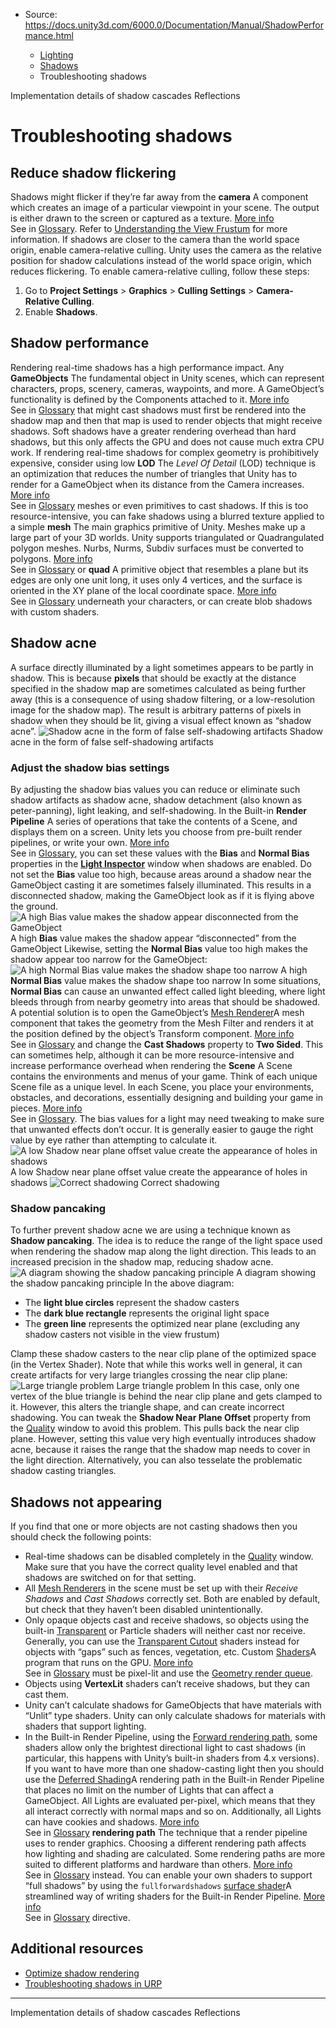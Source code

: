 * Source: https://docs.unity3d.com/6000.0/Documentation/Manual/ShadowPerformance.html

  * [Lighting](https://docs.unity3d.com/6000.0/Documentation/Manual/LightingOverview.html)
  * [Shadows](https://docs.unity3d.com/6000.0/Documentation/Manual/Shadows.html)
  * Troubleshooting shadows


[](https://docs.unity3d.com/6000.0/Documentation/Manual/shadow-cascades-implementation-details.html)
Implementation details of shadow cascades
[](https://docs.unity3d.com/6000.0/Documentation/Manual/reflections-landing.html)
Reflections
# Troubleshooting shadows
## Reduce shadow flickering
Shadows might flicker if they’re far away from the **camera** A component which creates an image of a particular viewpoint in your scene. The output is either drawn to the screen or captured as a texture. [More info](https://docs.unity3d.com/6000.0/Documentation/Manual/CamerasOverview.html)  
See in [Glossary](https://docs.unity3d.com/6000.0/Documentation/Manual/Glossary.html#Camera). Refer to [Understanding the View Frustum](https://docs.unity3d.com/6000.0/Documentation/Manual/UnderstandingFrustum.html) for more information.
If shadows are closer to the camera than the world space origin, enable camera-relative culling. Unity uses the camera as the relative position for shadow calculations instead of the world space origin, which reduces flickering.
To enable camera-relative culling, follow these steps:
  1. Go to **Project Settings** > **Graphics** > **Culling Settings** > **Camera-Relative Culling**.
  2. Enable **Shadows**.


## Shadow performance
Rendering real-time shadows has a high performance impact. Any **GameObjects** The fundamental object in Unity scenes, which can represent characters, props, scenery, cameras, waypoints, and more. A GameObject’s functionality is defined by the Components attached to it. [More info](https://docs.unity3d.com/6000.0/Documentation/Manual/class-GameObject.html)  
See in [Glossary](https://docs.unity3d.com/6000.0/Documentation/Manual/Glossary.html#GameObject) that might cast shadows must first be rendered into the shadow map and then that map is used to render objects that might receive shadows.
Soft shadows have a greater rendering overhead than hard shadows, but this only affects the GPU and does not cause much extra CPU work.
If rendering real-time shadows for complex geometry is prohibitively expensive, consider using low **LOD** The _Level Of Detail_ (LOD) technique is an optimization that reduces the number of triangles that Unity has to render for a GameObject when its distance from the Camera increases. [More info](https://docs.unity3d.com/6000.0/Documentation/Manual/LevelOfDetail.html)  
See in [Glossary](https://docs.unity3d.com/6000.0/Documentation/Manual/Glossary.html#LOD) meshes or even primitives to cast shadows.
If this is too resource-intensive, you can fake shadows using a blurred texture applied to a simple **mesh** The main graphics primitive of Unity. Meshes make up a large part of your 3D worlds. Unity supports triangulated or Quadrangulated polygon meshes. Nurbs, Nurms, Subdiv surfaces must be converted to polygons. [More info](https://docs.unity3d.com/6000.0/Documentation/Manual/mesh.html)  
See in [Glossary](https://docs.unity3d.com/6000.0/Documentation/Manual/Glossary.html#Mesh) or **quad** A primitive object that resembles a plane but its edges are only one unit long, it uses only 4 vertices, and the surface is oriented in the XY plane of the local coordinate space. [More info](https://docs.unity3d.com/6000.0/Documentation/Manual/PrimitiveObjects.html)  
See in [Glossary](https://docs.unity3d.com/6000.0/Documentation/Manual/Glossary.html#Quad) underneath your characters, or can create blob shadows with custom shaders.
## Shadow acne
A surface directly illuminated by a light sometimes appears to be partly in shadow. This is because **pixels** that should be exactly at the distance specified in the shadow map are sometimes calculated as being further away (this is a consequence of using shadow filtering, or a low-resolution image for the shadow map). The result is arbitrary patterns of pixels in shadow when they should be lit, giving a visual effect known as “shadow acne”.
![Shadow acne in the form of false self-shadowing artifacts](https://docs.unity3d.com/6000.0/Documentation/uploads/Main/ShadowBiasAcne.jpg) Shadow acne in the form of false self-shadowing artifacts
### Adjust the shadow bias settings
By adjusting the shadow bias values you can reduce or eliminate such shadow artifacts as shadow acne, shadow detachment (also known as peter-panning), light leaking, and self-shadowing.
In the Built-in **Render Pipeline** A series of operations that take the contents of a Scene, and displays them on a screen. Unity lets you choose from pre-built render pipelines, or write your own. [More info](https://docs.unity3d.com/6000.0/Documentation/Manual/render-pipelines.html)  
See in [Glossary](https://docs.unity3d.com/6000.0/Documentation/Manual/Glossary.html#Renderpipeline), you can set these values with the **Bias** and **Normal Bias** properties in the [**Light Inspector**](https://docs.unity3d.com/6000.0/Documentation/Manual/class-Light.html) window when shadows are enabled.
Do not set the **Bias** value too high, because areas around a shadow near the GameObject casting it are sometimes falsely illuminated. This results in a disconnected shadow, making the GameObject look as if it is flying above the ground.
![A high Bias value makes the shadow appear disconnected from the GameObject](https://docs.unity3d.com/6000.0/Documentation/uploads/Main/ShadowBiasPeterPanning.jpg) A high **Bias** value makes the shadow appear “disconnected” from the GameObject
Likewise, setting the **Normal Bias** value too high makes the shadow appear too narrow for the GameObject:
![A high Normal Bias value makes the shadow shape too narrow](https://docs.unity3d.com/6000.0/Documentation/uploads/Main/ShadowBiasTooThin.jpg) A high **Normal Bias** value makes the shadow shape too narrow
In some situations, **Normal Bias** can cause an unwanted effect called light bleeding, where light bleeds through from nearby geometry into areas that should be shadowed. A potential solution is to open the GameObject’s [Mesh Renderer](https://docs.unity3d.com/6000.0/Documentation/Manual/class-MeshRenderer.html)A mesh component that takes the geometry from the Mesh Filter and renders it at the position defined by the object’s Transform component. [More info](https://docs.unity3d.com/6000.0/Documentation/Manual/class-MeshRenderer.html)  
See in [Glossary](https://docs.unity3d.com/6000.0/Documentation/Manual/Glossary.html#MeshRenderer) and change the **Cast Shadows** property to **Two Sided**. This can sometimes help, although it can be more resource-intensive and increase performance overhead when rendering the **Scene** A Scene contains the environments and menus of your game. Think of each unique Scene file as a unique level. In each Scene, you place your environments, obstacles, and decorations, essentially designing and building your game in pieces. [More info](https://docs.unity3d.com/6000.0/Documentation/Manual/CreatingScenes.html)  
See in [Glossary](https://docs.unity3d.com/6000.0/Documentation/Manual/Glossary.html#Scene).
The bias values for a light may need tweaking to make sure that unwanted effects don’t occur. It is generally easier to gauge the right value by eye rather than attempting to calculate it.
![A low Shadow near plane offset value create the appearance of holes in shadows](https://docs.unity3d.com/6000.0/Documentation/uploads/Main/ShadowNearOffsetTooLow.jpeg) A low Shadow near plane offset value create the appearance of holes in shadows ![Correct shadowing](https://docs.unity3d.com/6000.0/Documentation/uploads/Main/ShadowNearOffsetOk.jpg) Correct shadowing
### Shadow pancaking
To further prevent shadow acne we are using a technique known as **Shadow pancaking**. The idea is to reduce the range of the light space used when rendering the shadow map along the light direction. This leads to an increased precision in the shadow map, reducing shadow acne.
![A diagram showing the shadow pancaking principle](https://docs.unity3d.com/6000.0/Documentation/uploads/Main/PancakingIdea.png) A diagram showing the shadow pancaking principle
In the above diagram:
  * The **light blue circles** represent the shadow casters
  * The **dark blue rectangle** represents the original light space
  * The **green line** represents the optimized near plane (excluding any shadow casters not visible in the view frustum)


Clamp these shadow casters to the near clip plane of the optimized space (in the Vertex Shader). Note that while this works well in general, it can create artifacts for very large triangles crossing the near clip plane:
![Large triangle problem](https://docs.unity3d.com/6000.0/Documentation/uploads/Main/PancakingProblem.png) Large triangle problem
In this case, only one vertex of the blue triangle is behind the near clip plane and gets clamped to it. However, this alters the triangle shape, and can create incorrect shadowing.
You can tweak the **Shadow Near Plane Offset** property from the [Quality](https://docs.unity3d.com/6000.0/Documentation/Manual/class-QualitySettings.html) window to avoid this problem. This pulls back the near clip plane. However, setting this value very high eventually introduces shadow acne, because it raises the range that the shadow map needs to cover in the light direction. Alternatively, you can also tesselate the problematic shadow casting triangles.
## Shadows not appearing
If you find that one or more objects are not casting shadows then you should check the following points:
  * Real-time shadows can be disabled completely in the [Quality](https://docs.unity3d.com/6000.0/Documentation/Manual/class-QualitySettings.html) window. Make sure that you have the correct quality level enabled and that shadows are switched on for that setting.
  * All [Mesh Renderers](https://docs.unity3d.com/6000.0/Documentation/Manual/class-MeshRenderer.html) in the scene must be set up with their _Receive Shadows_ and _Cast Shadows_ correctly set. Both are enabled by default, but check that they haven’t been disabled unintentionally.
  * Only opaque objects cast and receive shadows, so objects using the built-in [Transparent](https://docs.unity3d.com/6000.0/Documentation/Manual/shader-TransparentFamily.html) or Particle shaders will neither cast nor receive. Generally, you can use the [Transparent Cutout](https://docs.unity3d.com/6000.0/Documentation/Manual/shader-TransparentCutoutFamily.html) shaders instead for objects with “gaps” such as fences, vegetation, etc. Custom [Shaders](https://docs.unity3d.com/6000.0/Documentation/Manual/Shaders.html)A program that runs on the GPU. [More info](https://docs.unity3d.com/6000.0/Documentation/Manual/Shaders.html)  
See in [Glossary](https://docs.unity3d.com/6000.0/Documentation/Manual/Glossary.html#Shader) must be pixel-lit and use the [Geometry render queue](https://docs.unity3d.com/6000.0/Documentation/Manual/SL-SubShaderTags.html).
  * Objects using **VertexLit** shaders can’t receive shadows, but they can cast them.
  * Unity can’t calculate shadows for GameObjects that have materials with “Unlit” type shaders. Unity can only calculate shadows for materials with shaders that support lighting.
  * In the Built-in Render Pipeline, using the [Forward rendering path](https://docs.unity3d.com/6000.0/Documentation/Manual/RenderTech-ForwardRendering.html), some shaders allow only the brightest directional light to cast shadows (in particular, this happens with Unity’s built-in shaders from 4.x versions). If you want to have more than one shadow-casting light then you should use the [Deferred Shading](https://docs.unity3d.com/6000.0/Documentation/Manual/RenderTech-DeferredShading.html)A rendering path in the Built-in Render Pipeline that places no limit on the number of Lights that can affect a GameObject. All Lights are evaluated per-pixel, which means that they all interact correctly with normal maps and so on. Additionally, all Lights can have cookies and shadows. [More info](https://docs.unity3d.com/6000.0/Documentation/Manual/RenderTech-DeferredShading.html)  
See in [Glossary](https://docs.unity3d.com/6000.0/Documentation/Manual/Glossary.html#Deferredshading) **rendering path** The technique that a render pipeline uses to render graphics. Choosing a different rendering path affects how lighting and shading are calculated. Some rendering paths are more suited to different platforms and hardware than others. [More info](https://docs.unity3d.com/6000.0/Documentation/Manual/RenderingPaths.html)  
See in [Glossary](https://docs.unity3d.com/6000.0/Documentation/Manual/Glossary.html#RenderingPath) instead. You can enable your own shaders to support “full shadows” by using the `fullforwardshadows` [surface shader](https://docs.unity3d.com/6000.0/Documentation/Manual/SL-SurfaceShaders.html)A streamlined way of writing shaders for the Built-in Render Pipeline. [More info](https://docs.unity3d.com/6000.0/Documentation/Manual/SL-SurfaceShaders.html)  
See in [Glossary](https://docs.unity3d.com/6000.0/Documentation/Manual/Glossary.html#SurfaceShader) directive.


## Additional resources
  * [Optimize shadow rendering](https://docs.unity3d.com/6000.0/Documentation/Manual/shadows-optimization.html)
  * [Troubleshooting shadows in URP](https://docs.unity3d.com/6000.0/Documentation/Manual/urp/shadows-troubleshooting-urp.html)


* * *
[](https://docs.unity3d.com/6000.0/Documentation/Manual/shadow-cascades-implementation-details.html)
Implementation details of shadow cascades
[](https://docs.unity3d.com/6000.0/Documentation/Manual/reflections-landing.html)
Reflections
